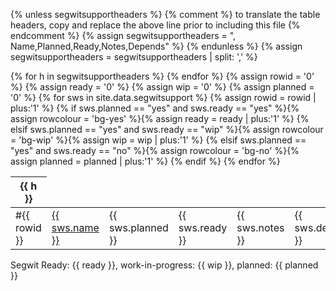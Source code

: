 {% unless segwitsupportheaders %}
{% comment %}
  to translate the table headers, copy and replace the above line prior
  to including this file
{% endcomment %}
{% assign segwitsupportheaders = ", Name,Planned,Ready,Notes,Depends" %}
{% endunless %}
{% assign segwitsupportheaders = segwitsupportheaders | split: ',' %}

<table>

<thead>
<tr>
{% for h in segwitsupportheaders %}
<th>{{ h }}</th>
{% endfor %}
</tr>
</thead>

<tbody>
{% assign rowid = '0' %}
{% assign ready = '0' %}
{% assign wip = '0' %}
{% assign planned = '0' %}
{% for sws in site.data.segwitsupport %}
{% assign rowid = rowid | plus:'1' %}
{% if sws.planned == "yes" and sws.ready == "yes" %}{% assign rowcolour = 'bg-yes' %}{% assign ready = ready | plus:'1' %}
{% elsif sws.planned == "yes" and sws.ready == "wip" %}{% assign rowcolour = 'bg-wip' %}{% assign wip = wip | plus:'1' %}
{% elsif sws.planned == "yes" and sws.ready == "no" %}{% assign rowcolour = 'bg-no' %}{% assign planned = planned | plus:'1' %}
{% endif %}
<tr>
<td class="{{ rowcolour }}">#{{ rowid }}</td>
<td class="{{ rowcolour }}"><a rel="nofollow" href="{{ sws.url }}">{{ sws.name }}</a></td>
<td class="{{ rowcolour }}">{{ sws.planned }}</td>
<td class="{{ rowcolour }}">{{ sws.ready }}</td>
<td class="{{ rowcolour }}">{{ sws.notes }}</td>
<td class="{{ rowcolour }}">{{ sws.depends }}</td>
</tr>
{% endfor %}
</tbody>
</table>

Segwit Ready: {{ ready }}, work-in-progress: {{ wip }}, planned: {{ planned }}

